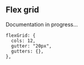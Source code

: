 ## Flex grid

Documentation in progress...

```
flexGrid: {
  cols: 12,
  gutter: "20px",
  gutters: {},
},
```